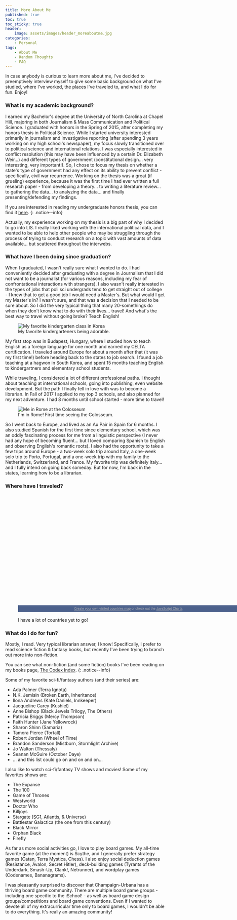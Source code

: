 ```yaml
---
title: More About Me
published: true
toc: true
toc_sticky: true
header:
    image: assets/images/header_moreaboutme.jpg
categories:
    - Personal
tags:
    - About Me
    - Random Thoughts
    - FAQ
---
```


In case anybody is curious to learn more about me, I've decided to preemptively interview myself to give some basic background on what I've studied, where I've worked,  the places I've traveled to, and what I do for fun. Enjoy!

### What is my academic background?

I earned my Bachelor's degree at the University of North Carolina at Chapel Hill, majoring in both Journalism & Mass Communication and Political Science. I graduated with honors in the Spring of 2015, after completing my honors thesis in Political Science. While I started university interested primarily in journalism and investigative reporting (after spending 3 years working on my high school's newspaper), my focus slowly transitioned over to political science and international relations. I was especially interested in conflict resolution (this may have been influenced by a certain Dr. Elizabeth Weir...) and different types of government (constitutional design... very interesting, very important!). So, I chose to focus my thesis on whether a state's type of government had any effect on its ability to prevent conflict - specifically, civil war recurrence. Working on the thesis was a great (if grueling) experience, because it was the first time I had ever written a full research paper - from developing a theory... to writing a literature review... to gathering the data... to analyzing the data... and finally presenting/defending my findings.

If you are interested in reading my undergraduate honors thesis, you can find it [here](https://drive.google.com/open?id=1q0JuiWXrgYbjpEA4MXtEuWgEIEuVqdC-).
{: .notice--info}

Actually, my experience working on my thesis is a big part of why I decided to go into LIS. I really liked working with the international political data, and I wanted to be able to help other people who may be struggling through the process of trying to conduct research on a topic with vast amounts of data available... but scattered throughout the interwebs.

### What have I been doing since graduation?

When I graduated, I wasn't really sure what I wanted to do. I had conveniently decided after graduating with a degree in Journalism that I did not want to be a journalist (for various reasons, including my fear of confrontational interactions with strangers). I also wasn't really interested in the types of jobs that poli sci undergrads tend to get straight out of college - I knew that to get a good job I would need a Master's. But what would I get my Master's in? I wasn't sure, and that was a decision that I needed to be sure about. So I did the very typical thing that many 20-somethings do when they don't know what to do with their lives... travel! And what's the best way to travel without going broke? Teach English!

<figure class="align-center">
  <img src="{{ site.url }}{{ site.baseurl }}/assets/images/korea_kindies.jpg" alt="My favorite kindergarten class in Korea">
  <figcaption>My favorite kindergarteners being adorable.</figcaption>
</figure>


My first stop was in Budapest, Hungary, where I studied how to teach English as a foreign language for one month and earned my CELTA certification. I traveled around Europe for about a month after that (it was my first time!) before heading back to the states to job search. I found a job teaching at a hagwon in South Korea, and spent 15 months teaching English to kindergartners and elementary school students.

While traveling, I considered a lot of different professional paths. I thought about teaching at international schools, going into publishing, even website development. But the path I finally fell in love with was to become a librarian. In Fall of 2017 I applied to my top 3 schools, and also planned for my next adventure. I had 8 months until school started - more time to travel!

<figure class="align-center">
  <img src="{{ site.url }}{{ site.baseurl }}/assets/images/profilepic_rome.jpg" alt="Me in Rome at the Colosseum">
  <figcaption>I'm in Rome! First time seeing the Colosseum.</figcaption>
</figure>

So I went back to Europe, and lived as an Au Pair in Spain for 6 months. I also studied Spanish for the first time since elementary school, which was an oddly fascinating process for me from a linguistic perspective (I never had any hope of becoming fluent... but I loved comparing Spanish to English and observing English's romantic roots). I also had the opportunity to take a few trips around Europe - a two-week solo trip around Italy, a one-week solo trip to Porto, Portugal, and a one-week trip with my family to the Netherlands, Switzerland, and France. My favorite trip was definitely Italy... and I fully intend on going back someday. But for now, I'm back in the states, learning how to be a librarian.

### Where have I traveled?

<figure class="align-center">
<script src="https://www.amcharts.com/lib/3/ammap.js" type="text/javascript"></script>
<script src="https://www.amcharts.com/lib/3/maps/js/worldHigh.js" type="text/javascript"></script>
<script src="https://www.amcharts.com/lib/3/themes/dark.js" type="text/javascript"></script>
<div id="mapdiv" style="width: 700px; height: 350px;"></div>
<div style="width: 700px; font-size: 70%; padding: 5px 0; text-align: center; background-color: #4C618C; margin-top: 1px; color: #B4B4B7;"><a href="https://www.amcharts.com/visited_countries/" style="color: #B4B4B7;">Create your own visited countries map</a> or check out the <a href="https://www.amcharts.com/" style="color: #B4B4B7;">JavaScript Charts</a>.</div>
<script type="text/javascript">
var map = AmCharts.makeChart("mapdiv",{
type: "map",
theme: "dark",
projection: "mercator",
panEventsEnabled : true,
backgroundColor : "#4C618C",
backgroundAlpha : 1,
zoomControl: {
zoomControlEnabled : true
},
dataProvider : {
map : "worldHigh",
getAreasFromMap : true,
areas :
[
	{
		"id": "AT",
		"showAsSelected": true
	},
	{
		"id": "CZ",
		"showAsSelected": true
	},
	{
		"id": "FR",
		"showAsSelected": true
	},
	{
		"id": "HU",
		"showAsSelected": true
	},
	{
		"id": "IT",
		"showAsSelected": true
	},
	{
		"id": "NL",
		"showAsSelected": true
	},
	{
		"id": "PT",
		"showAsSelected": true
	},
	{
		"id": "ES",
		"showAsSelected": true
	},
	{
		"id": "CH",
		"showAsSelected": true
	},
	{
		"id": "GB",
		"showAsSelected": true
	},
	{
		"id": "CA",
		"showAsSelected": true
	},
	{
		"id": "US",
		"showAsSelected": true
	},
	{
		"id": "JP",
		"showAsSelected": true
	},
	{
		"id": "KR",
		"showAsSelected": true
	}
]
},
areasSettings : {
autoZoom : true,
color : "#B4B4B7",
colorSolid : "#2AA86F",
selectedColor : "#2AA86F",
outlineColor : "#666666",
rollOverColor : "#6B6573",
rollOverOutlineColor : "#000000"
}
});
</script>
<br>
<figcaption>I have a lot of countries yet to go!</figcaption>
</figure>

### What do I do for fun?

Mostly, I read. Very typical librarian answer, I know! Specifically, I prefer to read science fiction & fantasy books, but recently I've been trying to branch out more into non-fiction.

You can see what non-fiction (and some fiction) books I've been reading on my books page, [The Codex Index](/books/).
{: .notice--info}

Some of my favorite sci-fi/fantasy authors (and their series) are:

  - Ada Palmer (Terra Ignota)
  - N.K. Jemisin (Broken Earth, Inheritance)
  - Ilona Andrews (Kate Daniels, Innkeeper)
  - Jacqueline Carey (Kushiel)
  - Anne Bishop (Black Jewels Trilogy, The Others)
  - Patricia Briggs (Mercy Thompson)
  - Faith Hunter (Jane Yellowrock)
  - Sharon Shinn (Samaria)
  - Tamora Pierce (Tortall)
  - Robert Jordan (Wheel of Time)
  - Brandon Sanderson (Mistborn, Stormlight Archive)
  - Jo Walton (Thessaly)
  - Seanan McGuire (October Daye)
  - ... and this list could go on and on and on...

I also like to watch sci-fi/fantasy TV shows and movies! Some of my favorites shows are:

  - The Expanse
  - The 100
  - Game of Thrones
  - Westworld
  - Doctor Who
  - Killjoys
  - Stargate (SG1, Atlantis, & Universe)
  - Battlestar Galactica (the one from this century)
  - Black Mirror
  - Orphan Black
  - Firefly

As far as more social activities go, I love to play board games. My all-time favorite game (at the moment) is Scythe, and I generally prefer strategy games (Catan, Terra Mystica, Chess). I also enjoy social deduction games (Resistance, Avalon, Secret Hitler), deck-building games (Tyrants of the Underdark, Smash-Up, Clank!, Netrunner), and wordplay games (Codenames, Bananagrams).

I was pleasantly surprised to discover that Champaign-Urbana has a thriving board game community. There are multiple board game groups - including one specific to the iSchool! - as well as board game design groups/competitions and board game conventions. Even if I wanted to devote all of my extracurricular time only to board games, I wouldn't be able to do everything. It's really an amazing community!
